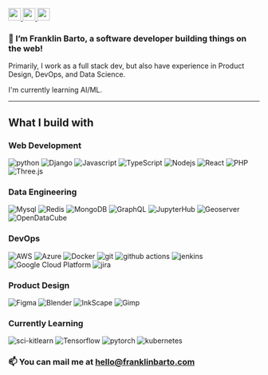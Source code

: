 <p>
    <a href="https://franklinbarto.com">
        <img src="https://img.shields.io/badge/franklinbarto.com-%230A0A0A.svg?&style=for-the-badge&logo=franklinbarto&logoColor=white" height=25>
    </a>
    <a href="https://twitter.com/franklinkbarto">
        <img src="https://img.shields.io/badge/twitter-%231DA1F2.svg?&style=for-the-badge&logo=twitterlogoColor=white" height=25>
    </a> 
    <a href="https://www.linkedin.com/in/frankbarto/">
        <img src="https://img.shields.io/badge/linkedin-%230077B5.svg?&style=for-the-badge&logo=linkedin&logoColor=white" height=25>
    </a>
</p>

### 👋  I’m Franklin Barto, a software developer building things on the web!

Primarily, I work as a full stack dev, but also have experience in Product Design, DevOps, and Data Science.

I'm currently learning AI/ML.

---

## What I build with

### Web Development
<p>
  <img alt="python" src="https://img.shields.io/badge/-Python-4584b6?style=flat-square&logo=Python&logoColor=white" />
  <img alt="Django" src="https://img.shields.io/badge/-Django-4584b6?style=flat-square&logo=Django&logoColor=white" />
  <img alt="Javascript" src="https://img.shields.io/badge/-Javascript-f7df1e?style=flat-square&logo=Javascript&logoColor=white" />
  <img alt="TypeScript" src="https://img.shields.io/badge/-TypeScript-007ACC?style=flat-square&logo=typescript&logoColor=white" />
  <img alt="Nodejs" src="https://img.shields.io/badge/-Nodejs-43853d?style=flat-square&logo=Node.js&logoColor=white" />
  <img alt="React" src="https://img.shields.io/badge/-React-45b8d8?style=flat-square&logo=react&logoColor=white" />
  <img alt="PHP" src="https://img.shields.io/badge/-PHP-8892be?style=flat-square&logo=php&logoColor=white" />
  <img alt="Three.js" src="https://img.shields.io/badge/-Three.js-000000?style=flat-square&logo=three.js&logoColor=white" />
</p>

### Data Engineering
<p>
  <img alt="Mysql" src="https://img.shields.io/badge/-MySql-13aa52?style=flat-square&logo=MySql&logoColor=white" />
  <img alt="Redis" src="https://img.shields.io/badge/-Redis-D12A21?style=flat-square&logo=redis&logoColor=white" />
  <img alt="MongoDB" src="https://img.shields.io/badge/-MongoDB-13aa52?style=flat-square&logo=mongodb&logoColor=white" />
  <img alt="GraphQL" src="https://img.shields.io/badge/-GraphQL-E10098?style=flat-square&logo=graphql&logoColor=white" />
  <img alt="JupyterHub" src="https://img.shields.io/badge/-JupyterHub-F37726?style=flat-square&logo=jupyter&logoColor=white" />
  <img alt="Geoserver" src="https://img.shields.io/badge/-GeoServer-008BC0?style=flat-square&logo=geoserver&logoColor=white" />
  <img alt="OpenDataCube" src="https://img.shields.io/badge/-OpenDataCube-8DABD5?style=flat-square&logo=cube&logoColor=white" />
</p>

### DevOps
<p>
  <img alt="AWS" src="https://img.shields.io/badge/-AWS-ff9900?style=flat-square&logo=amazon&logoColor=white" />
  <img alt="Azure" src="https://img.shields.io/badge/-microsoft%20azure-00A2ED?style=flat-square&logo=microsoft"/>
  <img alt="Docker" src="https://img.shields.io/badge/-Docker-46a2f1?style=flat-square&logo=docker&logoColor=white" />
  <img alt="git" src="https://img.shields.io/badge/-Git-F05032?style=flat-square&logo=git&logoColor=white" />
  <img alt="github actions" src="https://img.shields.io/badge/-Github_Actions-2088FF?style=flat-square&logo=github-actions&logoColor=white" />
  <img alt="jenkins" src="https://img.shields.io/badge/-jenkins-CB3837?style=flat-square&logo=jenkins&logoColor=white" />
  <img alt="Google Cloud Platform" src="https://img.shields.io/badge/-Google_Cloud_Platform-1a73e8?style=flat-square&logo=google-cloud&logoColor=white" />
  <img alt="jira" src="https://img.shields.io/badge/-jira-CB3837?style=flat-square&logo=jira&logoColor=white" />
</p>

### Product Design
<p>
  <img alt="Figma" src="https://img.shields.io/badge/-Figma-000000?style=flat-square&logo=Figma&logoColor=white" />
  <img alt="Blender" src="https://img.shields.io/badge/-Blender-e37200?style=flat-square&logo=Blender&logoColor=white" />
  <img alt="InkScape" src="https://img.shields.io/badge/-Inkscape-6642bc?style=flat-square&logo=Inkscape&logoColor=white" />
  <img alt="Gimp" src="https://img.shields.io/badge/-Gimp-45b8d8?style=flat-square&logo=Gimp&logoColor=white" />
</p>


### Currently Learning
<p>
  <img alt="sci-kitlearn" src="https://img.shields.io/badge/-scikit-000000?style=flat-square&logo=scikitlearn" />
  <img alt="Tensorflow" src="https://img.shields.io/badge/-TensorFlow-F78900?style=flat-square&logo=tensorflow&logoColor=white" />
  <img alt="pytorch" src="https://img.shields.io/badge/-PyTorch-E74A2B?style=flat-square&logo=pytorch&logoColor=white" />
  <img alt="kubernetes" src="https://img.shields.io/badge/-Kubernetes-316BDD?style=flat-square&logo=kubernetes&logoColor=white" />
</p>

<h3> 📫 You can mail me at <a href="mailto:hello@franklinbarto.com">hello@franklinbarto.com</a>
